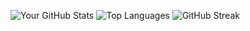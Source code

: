 






![Your GitHub Stats](https://github-readme-stats.vercel.app/api?username=bAaptisteLA&show_icons=true&theme=tokyonight)
![Top Languages](https://github-readme-stats.vercel.app/api/top-langs/?username=bAaptisteLA&layout=compact&theme=tokyonight)
![GitHub Streak](https://streak-stats.demolab.com/?user=bAaptisteLA&theme=tokyonight)




